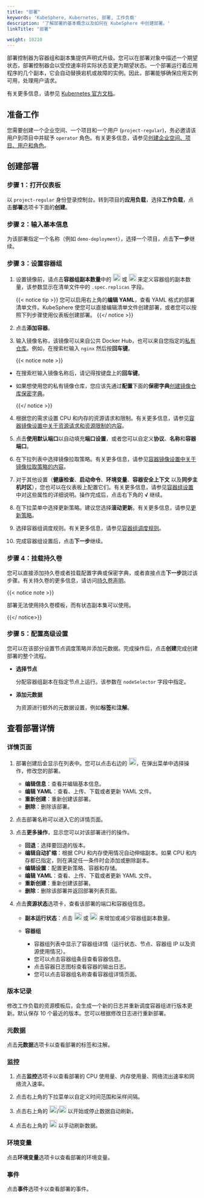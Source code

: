 ```yaml
---
title: "部署"
keywords: 'KubeSphere, Kubernetes, 部署, 工作负载'
description: '了解部署的基本概念以及如何在 KubeSphere 中创建部署。'
linkTitle: "部署"

weight: 10210
---
```


部署控制器为容器组和副本集提供声明式升级。您可以在部署对象中描述一个期望状态，部署控制器会以受控速率将实际状态变更为期望状态。一个部署运行着应用程序的几个副本，它会自动替换宕机或故障的实例。因此，部署能够确保应用实例可用，处理用户请求。

有关更多信息，请参见 [Kubernetes 官方文档](https://kubernetes.io/zh/docs/concepts/workloads/controllers/deployment/)。

## 准备工作

您需要创建一个企业空间、一个项目和一个用户 (`project-regular`)，务必邀请该用户到项目中并赋予 `operator` 角色。有关更多信息，请参见[创建企业空间、项目、用户和角色](../../../quick-start/create-workspace-and-project/)。

## 创建部署

### 步骤 1：打开仪表板

以 `project-regular` 身份登录控制台。转到项目的**应用负载**，选择**工作负载**，点击**部署**选项卡下面的**创建**。

### 步骤 2：输入基本信息

为该部署指定一个名称（例如 `demo-deployment`），选择一个项目，点击**下一步**继续。

### 步骤 3：设置容器组

1. 设置镜像前，请点击**容器组副本数量**中的 <img src="/images/docs/v3.3/zh-cn/project-user-guide/application-workloads/deployments/plus-icon.png" width="20px" alt="icon" /> 或 <img src="/images/docs/v3.3/zh-cn/project-user-guide/application-workloads/deployments/minus-icon.png" width="20px" alt="icon" /> 来定义容器组的副本数量，该参数显示在清单文件中的 `.spec.replicas` 字段。

    {{< notice tip >}}
您可以启用右上角的**编辑 YAML**，查看 YAML 格式的部署清单文件。KubeSphere 使您可以直接编辑清单文件创建部署，或者您可以按照下列步骤使用仪表板创建部署。
    {{</ notice >}}

2. 点击**添加容器**。

3. 输入镜像名称，该镜像可以来自公共 Docker Hub，也可以来自您指定的[私有仓库](../../../project-user-guide/configuration/image-registry/)。例如，在搜索栏输入 `nginx` 然后按**回车键**。

    {{< notice note >}}

- 在搜索栏输入镜像名称后，请记得按键盘上的**回车键**。
- 如果想使用您的私有镜像仓库，您应该先通过**配置**下面的**保密字典**[创建镜像仓库保密字典](../../../project-user-guide/configuration/image-registry/)。

    {{</ notice >}}

4. 根据您的需求设置 CPU 和内存的资源请求和限制。有关更多信息，请参见[容器镜像设置中关于资源请求和资源限制的内容](../../../project-user-guide/application-workloads/container-image-settings/#添加容器镜像)。

5. 点击**使用默认端口**以自动填充**端口设置**，或者您可以自定义**协议**、**名称**和**容器端口**。

6. 在下拉列表中选择镜像拉取策略。有关更多信息，请参见[容器镜像设置中关于镜像拉取策略的内容](../../../project-user-guide/application-workloads/container-image-settings/#添加容器镜像)。

7. 对于其他设置（**健康检查**、**启动命令**、**环境变量**、**容器安全上下文** 以及**同步主机时区**），您也可以在仪表板上配置它们。有关更多信息，请参见[容器组设置](../../../project-user-guide/application-workloads/container-image-settings/#添加容器镜像)中对这些属性的详细说明。操作完成后，点击右下角的 **√** 继续。

8. 在下拉菜单中选择更新策略。建议您选择**滚动更新**。有关更多信息，请参见[更新策略](../../../project-user-guide/application-workloads/container-image-settings/#更新策略)。

9. 选择容器组调度规则。有关更多信息，请参见[容器组调度规则](../../../project-user-guide/application-workloads/container-image-settings/#容器组调度规则)。

10. 完成容器组设置后，点击**下一步**继续。

### 步骤 4：挂载持久卷

您可以直接添加持久卷或者挂载配置字典或保密字典，或者直接点击**下一步**跳过该步骤。有关持久卷的更多信息，请访问[持久卷声明](../../../project-user-guide/storage/volumes/#挂载持久卷声明)。

{{< notice note >}}

部署无法使用持久卷模板，而有状态副本集可以使用。

{{</ notice>}}

### 步骤 5：配置高级设置

您可以在该部分设置节点调度策略并添加元数据。完成操作后，点击**创建**完成创建部署的整个流程。

- **选择节点**

  分配容器组副本在指定节点上运行。该参数在 `nodeSelector` 字段中指定。

- **添加元数据**

  为资源进行额外的元数据设置，例如**标签**和**注解**。

## 查看部署详情

### 详情页面

1. 部署创建后会显示在列表中。您可以点击右边的 <img src="/images/docs/v3.3/zh-cn/project-user-guide/application-workloads/deployments/three-dots.png" width="20px" alt="icon" />，在弹出菜单中选择操作，修改您的部署。

    - **编辑信息**：查看并编辑基本信息。
    - **编辑 YAML**：查看、上传、下载或者更新 YAML 文件。
    - **重新创建**：重新创建该部署。
    - **删除**：删除该部署。

2. 点击部署名称可以进入它的详情页面。

3. 点击**更多操作**，显示您可以对该部署进行的操作。

    - **回退**：选择要回退的版本。
    - **编辑自动扩缩**：根据 CPU 和内存使用情况自动伸缩副本。如果 CPU 和内存都已指定，则在满足任一条件时会添加或删除副本。
    - **编辑设置**：配置更新策略、容器和存储。
    - **编辑 YAML**：查看、上传、下载或者更新 YAML 文件。
    - **重新创建**：重新创建该部署。
    - **删除**：删除该部署并返回部署列表页面。

4. 点击**资源状态**选项卡，查看该部署的端口和容器组信息。

    - **副本运行状态**：点击 <img src="/images/docs/v3.3/common-icons/replica-plus-icon.png" width="20px" alt="icon" /> 或 <img src="/images/docs/v3.3/common-icons/replica-minus-icon.png" width="20px" alt="icon" /> 来增加或减少容器组副本数量。
    - **容器组**

        - 容器组列表中显示了容器组详情（运行状态、节点、容器组 IP 以及资源使用情况）。
        - 您可以点击容器组条目查看容器信息。
        - 点击容器日志图标查看容器的输出日志。
        - 您可以点击容器组名称查看容器组详情页面。

### 版本记录

修改工作负载的资源模板后，会生成一个新的日志并重新调度容器组进行版本更新。默认保存 10 个最近的版本。您可以根据修改日志进行重新部署。

### 元数据

点击**元数据**选项卡以查看部署的标签和注解。

### 监控

1. 点击**监控**选项卡以查看部署的 CPU 使用量、内存使用量、网络流出速率和网络流入速率。

2. 点击右上角的下拉菜单以自定义时间范围和采样间隔。

3. 点击右上角的 <img src="/images/docs/v3.3/zh-cn/project-user-guide/application-workloads/deployments/deployments_autorefresh_start.png" width="20px" />/<img src="/images/docs/v3.3/zh-cn/project-user-guide/application-workloads/deployments/deployments_autorefresh_stop.png" width="20px" /> 以开始或停止数据自动刷新。 

4. 点击右上角的 <img src="/images/docs/v3.3/zh-cn/project-user-guide/application-workloads/deployments/deployments_refresh.png" width="20px" /> 以手动刷新数据。

### 环境变量

点击**环境变量**选项卡以查看部署的环境变量。

### 事件

点击**事件**选项卡以查看部署的事件。